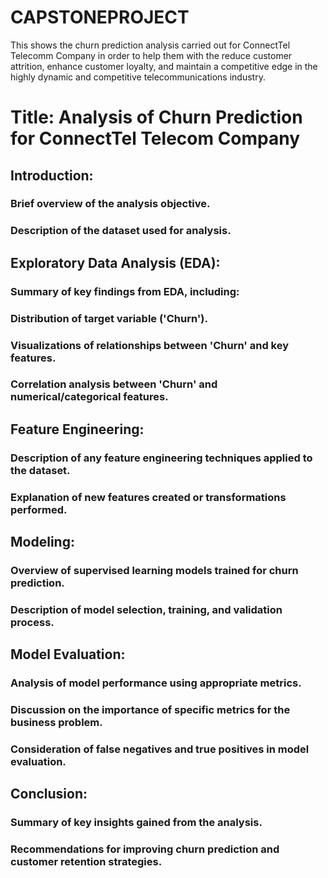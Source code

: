 # CAPSTONEPROJECT
This shows the churn prediction analysis carried out for ConnectTel Telecomm Company in order to help them with the reduce customer attrition, enhance customer loyalty, and maintain a competitive edge in the highly dynamic and competitive telecommunications industry.


# Title: Analysis of Churn Prediction for ConnectTel Telecom Company

## Introduction:

### Brief overview of the analysis objective.
### Description of the dataset used for analysis.

## Exploratory Data Analysis (EDA):

### Summary of key findings from EDA, including:
### Distribution of target variable ('Churn').
### Visualizations of relationships between 'Churn' and key features.
### Correlation analysis between 'Churn' and numerical/categorical features.

## Feature Engineering:

### Description of any feature engineering techniques applied to the dataset.
### Explanation of new features created or transformations performed.

## Modeling:

### Overview of supervised learning models trained for churn prediction.
### Description of model selection, training, and validation process.

## Model Evaluation:

### Analysis of model performance using appropriate metrics.
### Discussion on the importance of specific metrics for the business problem.
### Consideration of false negatives and true positives in model evaluation.

## Conclusion:

### Summary of key insights gained from the analysis.
### Recommendations for improving churn prediction and customer retention strategies.
